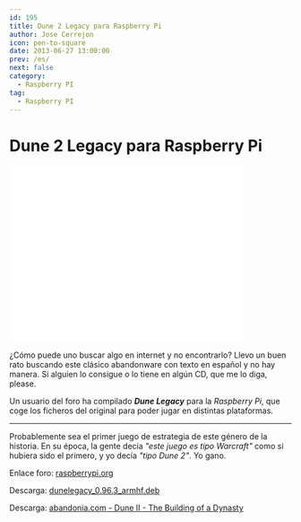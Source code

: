 ```yaml
---
id: 195
title: Dune 2 Legacy para Raspberry Pi
author: Jose Cerrejon
icon: pen-to-square
date: 2013-06-27 13:00:00
prev: /es/
next: false
category:
  - Raspberry PI
tag:
  - Raspberry PI
---
```


# Dune 2 Legacy para Raspberry Pi

<iframe width="420" height="315" src="//www.youtube.com/embed/qcogUiz3yFk" frameborder="0" allowfullscreen></iframe>

¿Cómo puede uno buscar algo en internet y no encontrarlo? Llevo un buen rato buscando este clásico abandonware con texto en español y no hay manera. Si alguien lo consigue o lo tiene en algún CD, que me lo diga, please.

Un usuario del foro ha compilado ***Dune Legacy*** para la *Raspberry Pi*, que coge los ficheros del original para poder jugar en distintas plataformas.

- - -
Probablemente sea el primer juego de estrategia de este género de la historia. En su época, la gente decía *"este juego es tipo Warcraft"* como si hubiera sido el primero, y yo decía *"tipo Dune 2"*. Yo gano.

Enlace foro: [raspberrypi.org](http://www.raspberrypi.org/phpBB3/viewtopic.php?f=78&t=48057)

Descarga: [dunelegacy_0.96.3_armhf.deb](http://www.pandemonium.be/file.php?name=4CE6FC4D6F4F099949A6F42C9473073C5D0916D81CFFDCDD3CD53C10EE90AFB5)

Descarga: [abandonia.com - 
Dune II - The Building of a Dynasty](http://www.abandonia.com/en/games/36/Dune+II+-+The+Building+of+a+Dynasty.html)